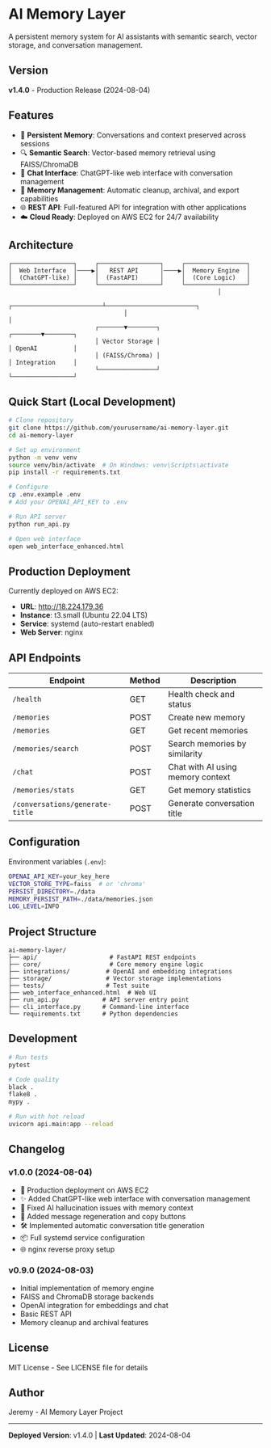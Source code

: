 # AI Memory Layer

A persistent memory system for AI assistants with semantic search, vector storage, and conversation management.

## Version

**v1.4.0** - Production Release (2024-08-04)

## Features

- 🧠 **Persistent Memory**: Conversations and context preserved across sessions
- 🔍 **Semantic Search**: Vector-based memory retrieval using FAISS/ChromaDB
- 💬 **Chat Interface**: ChatGPT-like web interface with conversation management
- 🔄 **Memory Management**: Automatic cleanup, archival, and export capabilities
- 🌐 **REST API**: Full-featured API for integration with other applications
- ☁️ **Cloud Ready**: Deployed on AWS EC2 for 24/7 availability

## Architecture

```
┌─────────────────┐     ┌─────────────────┐     ┌─────────────────┐
│  Web Interface  │────▶│   REST API      │────▶│  Memory Engine  │
│  (ChatGPT-like) │     │  (FastAPI)      │     │  (Core Logic)   │
└─────────────────┘     └─────────────────┘     └─────────────────┘
                                                          │
                                ┌─────────────────────────┴─────────────────────────┐
                                │                                                   │
                        ┌───────▼────────┐                                 ┌────────▼────────┐
                        │ Vector Storage │                                 │ OpenAI          │
                        │ (FAISS/Chroma) │                                 │ Integration     │
                        └────────────────┘                                 └─────────────────┘
```

## Quick Start (Local Development)

```bash
# Clone repository
git clone https://github.com/yourusername/ai-memory-layer.git
cd ai-memory-layer

# Set up environment
python -m venv venv
source venv/bin/activate  # On Windows: venv\Scripts\activate
pip install -r requirements.txt

# Configure
cp .env.example .env
# Add your OPENAI_API_KEY to .env

# Run API server
python run_api.py

# Open web interface
open web_interface_enhanced.html
```

## Production Deployment

Currently deployed on AWS EC2:
- **URL**: http://18.224.179.36
- **Instance**: t3.small (Ubuntu 22.04 LTS)
- **Service**: systemd (auto-restart enabled)
- **Web Server**: nginx

## API Endpoints

| Endpoint | Method | Description |
|----------|---------|-------------|
| `/health` | GET | Health check and status |
| `/memories` | POST | Create new memory |
| `/memories` | GET | Get recent memories |
| `/memories/search` | POST | Search memories by similarity |
| `/chat` | POST | Chat with AI using memory context |
| `/memories/stats` | GET | Get memory statistics |
| `/conversations/generate-title` | POST | Generate conversation title |

## Configuration

Environment variables (`.env`):
```bash
OPENAI_API_KEY=your_key_here
VECTOR_STORE_TYPE=faiss  # or 'chroma'
PERSIST_DIRECTORY=./data
MEMORY_PERSIST_PATH=./data/memories.json
LOG_LEVEL=INFO
```

## Project Structure

```
ai-memory-layer/
├── api/                    # FastAPI REST endpoints
├── core/                   # Core memory engine logic
├── integrations/          # OpenAI and embedding integrations
├── storage/               # Vector storage implementations
├── tests/                 # Test suite
├── web_interface_enhanced.html  # Web UI
├── run_api.py            # API server entry point
├── cli_interface.py      # Command-line interface
└── requirements.txt      # Python dependencies
```

## Development

```bash
# Run tests
pytest

# Code quality
black .
flake8 .
mypy .

# Run with hot reload
uvicorn api.main:app --reload
```

## Changelog

### v1.0.0 (2024-08-04)
- 🚀 Production deployment on AWS EC2
- ✨ Added ChatGPT-like web interface with conversation management
- 🔧 Fixed AI hallucination issues with memory context
- 🎨 Added message regeneration and copy buttons
- 🛠️ Implemented automatic conversation title generation
- 📦 Full systemd service configuration
- 🌐 nginx reverse proxy setup

### v0.9.0 (2024-08-03)
- Initial implementation of memory engine
- FAISS and ChromaDB storage backends
- OpenAI integration for embeddings and chat
- Basic REST API
- Memory cleanup and archival features

## License

MIT License - See LICENSE file for details

## Author

Jeremy - AI Memory Layer Project

---

**Deployed Version**: v1.4.0 | **Last Updated**: 2024-08-04